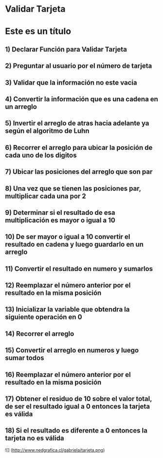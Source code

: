 # Validar Tarjeta

<h1>Este es un título</h1>

## 1) Declarar Función para Validar Tarjeta 

## 2) Preguntar al usuario por el número de tarjeta

## 3) Validar que la información no este vacia

## 4) Convertir la información que es una cadena en un arreglo

## 5) Invertir el arreglo de atras hacia adelante ya según el  algoritmo de Luhn 

## 6) Recorrer el arreglo para ubicar la posición de cada uno de los digitos

## 7) Ubicar las posiciones del arreglo que son par

## 8) Una vez que se tienen las posiciones par, multiplicar cada una por 2

## 9) Determinar si el resultado de esa multiplicación es mayor o igual a 10

## 10) De ser mayor o igual a 10 convertir el resultado en cadena y luego guardarlo en un arreglo

## 11) Convertir el resultado en numero y sumarlos

## 12) Reemplazar el número anterior por el resultado en la misma posición

## 13) Inicializar la variable que obtendra la siguiente operación en 0

## 14) Recorrer el arreglo 

## 15) Convertir el arreglo en numeros y luego sumar todos

## 16) Reemplazar el número anterior por el resultado en la misma posición

## 17) Obtener el residuo de 10 sobre el valor total, de ser el resultado igual a 0 entonces la tarjeta es válida

## 18) Si el resultado es diferente a 0 entonces la tarjeta no es válida

![] (http://www.nedgrafica.cl/gabriela/tarjeta.png)









